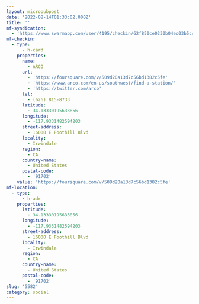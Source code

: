 ```yaml
---
layout: micropubpost
date: '2022-08-14T01:33:02.000Z'
title: ''
mf-syndication:
  - 'https://www.swarmapp.com/user/4195/checkin/62f850ce0230b04ec03b5cc5'
mf-checkin:
  - type:
      - h-card
    properties:
      name:
        - ARCO
      url:
        - 'https://foursquare.com/v/509d20a13d7c56bd1382c5fe'
        - 'https://www.arco.com/en-us/southwest/find-a-station/'
        - 'https://twitter.com/arco'
      tel:
        - (626) 815-8733
      latitude:
        - 34.13330195633856
      longitude:
        - -117.9331482594203
      street-address:
        - 16000 E Foothill Blvd
      locality:
        - Irwindale
      region:
        - CA
      country-name:
        - United States
      postal-code:
        - '91702'
    value: 'https://foursquare.com/v/509d20a13d7c56bd1382c5fe'
mf-location:
  - type:
      - h-adr
    properties:
      latitude:
        - 34.13330195633856
      longitude:
        - -117.9331482594203
      street-address:
        - 16000 E Foothill Blvd
      locality:
        - Irwindale
      region:
        - CA
      country-name:
        - United States
      postal-code:
        - '91702'
slug: '5582'
category: social
---
```

